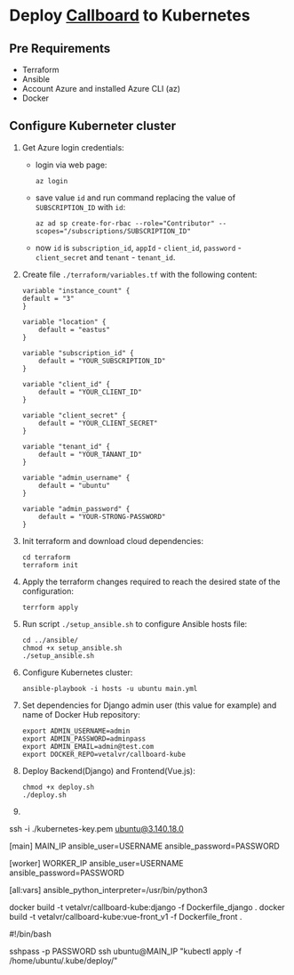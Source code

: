 # Deploy [Callboard](https://github.com/Vetal-V/Coursework-DS) to Kubernetes

## Pre Requirements
- Terraform
- Ansible
- Account Azure and installed Azure CLI (az)
- Docker

## Configure Kuberneter cluster
1. Get Azure login credentials:
    - login via web page:
        ```
        az login
        ```
    - save value `id` and run command replacing the value of `SUBSCRIPTION_ID` with `id`:
        ```
        az ad sp create-for-rbac --role="Contributor" --scopes="/subscriptions/SUBSCRIPTION_ID"
        ```
    - now `id` is `subscription_id`, `appId` - `client_id`, `password` - `client_secret` and `tenant` - `tenant_id`.
  
2. Create file `./terraform/variables.tf` with the following content:
    ```
    variable "instance_count" {
    default = "3"
    }

    variable "location" {
        default = "eastus"
    }

    variable "subscription_id" {
        default = "YOUR_SUBSCRIPTION_ID"
    }

    variable "client_id" {
        default = "YOUR_CLIENT_ID"
    }

    variable "client_secret" {
        default = "YOUR_CLIENT_SECRET"
    }

    variable "tenant_id" {
        default = "YOUR_TANANT_ID"
    }

    variable "admin_username" {
        default = "ubuntu"
    }

    variable "admin_password" {
        default = "YOUR-STRONG-PASSWORD"
    }
    ```
3. Init terraform and download cloud dependencies:
    ```
    cd terraform
    terraform init
    ```
4. Apply the terraform changes required to reach the desired state of the configuration:
   ```
   terrform apply
   ```
5. Run script `./setup_ansible.sh` to configure Ansible hosts file:
   ```
   cd ../ansible/
   chmod +x setup_ansible.sh
   ./setup_ansible.sh
   ```
6. Configure Kubernetes cluster:
   ```
   ansible-playbook -i hosts -u ubuntu main.yml
   ```
7. Set dependencies for Django admin user (this value for example) and name of Docker Hub repository:
   ```
   export ADMIN_USERNAME=admin
   export ADMIN_PASSWORD=adminpass
   export ADMIN_EMAIL=admin@test.com
   export DOCKER_REPO=vetalvr/callboard-kube
   ```
8. Deploy Backend(Django) and Frontend(Vue.js):
   ```
   chmod +x deploy.sh
   ./deploy.sh
   ```
9.  



ssh -i ./kubernetes-key.pem ubuntu@3.140.18.0


[main]
MAIN_IP ansible_user=USERNAME ansible_password=PASSWORD

[worker]
WORKER_IP ansible_user=USERNAME ansible_password=PASSWORD 

[all:vars]
ansible_python_interpreter=/usr/bin/python3


docker build -t vetalvr/callboard-kube:django -f Dockerfile_django .
docker build -t vetalvr/callboard-kube:vue-front_v1 -f Dockerfile_front .

#!/bin/bash

sshpass -p PASSWORD ssh ubuntu@MAIN_IP "kubectl apply -f /home/ubuntu/.kube/deploy/"
